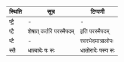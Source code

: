 | स्थिति | सूत्र | टिप्पणी |
| ----- | ------- | ------ |
| ष्टै॒ | - | - |
| ष्टै॒ | शेषात् कर्तरि परस्मैपदम् | इति परस्मैपदम् |
| ष्टै | - | स्वरभेदमात्रालोपः |
| स्तै | धात्वादेः षः सः | धातोरादेः षस्य सः |
